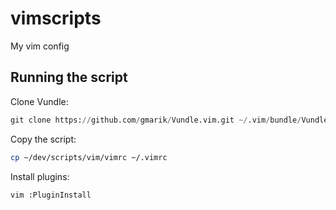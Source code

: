 # vimscripts
My vim config

## Running the script

Clone Vundle: 

```python
git clone https://github.com/gmarik/Vundle.vim.git ~/.vim/bundle/Vundle.vim
```

Copy the script:

```bash
cp ~/dev/scripts/vim/vimrc ~/.vimrc
```

Install plugins: 

```bash
vim :PluginInstall
```
